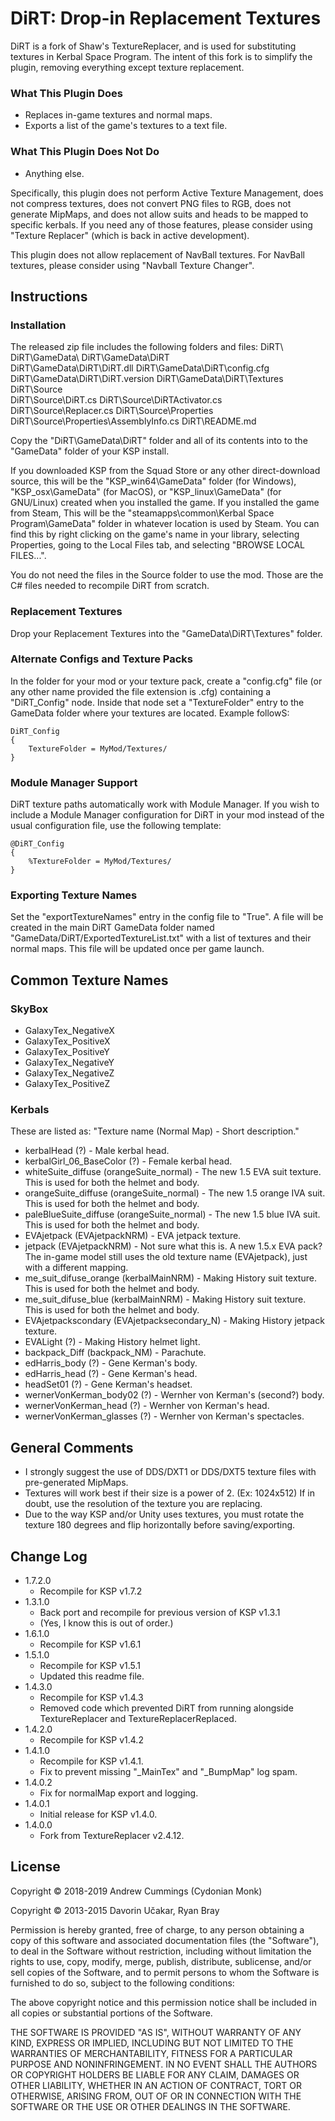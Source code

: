 DiRT: Drop-in Replacement Textures
==================================
DiRT is a fork of Shaw's TextureReplacer, and is used for substituting textures in Kerbal Space Program. The intent of this fork is to simplify the plugin, removing everything except texture replacement.

### What This Plugin Does
* Replaces in-game textures and normal maps.
* Exports a list of the game's textures to a text file.

### What This Plugin Does Not Do
* Anything else.

Specifically, this plugin does not perform Active Texture Management, does not compress textures, does not convert PNG files to RGB, does not generate MipMaps, and does not allow suits and heads to be mapped to specific kerbals. If you need any of those features, please consider using "Texture Replacer" (which is back in active development).

This plugin does not allow replacement of NavBall textures. For NavBall textures, please consider using "Navball Texture Changer".


Instructions
------------
### Installation
The released zip file includes the following folders and files:
	DiRT\ 
	DiRT\GameData\ 
	DiRT\GameData\DiRT\
	DiRT\GameData\DiRT\DiRT.dll
	DiRT\GameData\DiRT\config.cfg
	DiRT\GameData\DiRT\DiRT.version	
	DiRT\GameData\DiRT\Textures\
	DiRT\Source\
	DiRT\Source\DiRT.cs
	DiRT\Source\DiRTActivator.cs
	DiRT\Source\Replacer.cs
	DiRT\Source\Properties\
	DiRT\Source\Properties\AssemblyInfo.cs
	DiRT\README.md

Copy the "DiRT\GameData\DiRT" folder and all of its contents into to the "GameData\" folder of your KSP install.

If you downloaded KSP from the Squad Store or any other direct-download source, this will be the "KSP_win64\GameData\" folder (for Windows), "KSP_osx\GameData\" (for MacOS), or "KSP_linux\GameData\" (for GNU/Linux) created when you installed the game. If you installed the game from Steam, This will be the "steamapps\common\Kerbal Space Program\GameData\" folder in whatever location is used by Steam. You can find this by right clicking on the game's name in your library, selecting Properties, going to the Local Files tab, and selecting "BROWSE LOCAL FILES...".

You do not need the files in the Source folder to use the mod. Those are the C# files needed to recompile DiRT from scratch.

### Replacement Textures
Drop your Replacement Textures into the "GameData\DiRT\Textures\" folder.

### Alternate Configs and Texture Packs
In the folder for your mod or your texture pack, create a "config.cfg" file (or any other name provided the file extension is .cfg) containing a "DiRT_Config" node. Inside that node set a "TextureFolder" entry to the GameData folder where your textures are located. Example followS:

	DiRT_Config
	{
		TextureFolder = MyMod/Textures/
	}
	
### Module Manager Support
DiRT texture paths automatically work with Module Manager. If you wish to include a Module Manager configuration for DiRT in your mod instead of the usual configuration file, use the following template:

	@DiRT_Config
	{
		%TextureFolder = MyMod/Textures/
	}

### Exporting Texture Names
Set the "exportTextureNames" entry in the config file to "True". A file will be created in the main DiRT GameData folder named "GameData/DiRT/ExportedTextureList.txt" with a list of textures and their normal maps. This file will be updated once per game launch.


Common Texture Names
--------------------
### SkyBox
* GalaxyTex_NegativeX
* GalaxyTex_PositiveX
* GalaxyTex_PositiveY
* GalaxyTex_NegativeY
* GalaxyTex_NegativeZ
* GalaxyTex_PositiveZ

### Kerbals
These are listed as: "Texture name (Normal Map) - Short description." 
* kerbalHead (?) - Male kerbal head.
* kerbalGirl_06_BaseColor (?) - Female kerbal head.
* whiteSuite_diffuse (orangeSuite_normal) - The new 1.5 EVA suit texture. This is used for both the helmet and body.
* orangeSuite_diffuse (orangeSuite_normal) - The new 1.5 orange IVA suit. This is used for both the helmet and body.
* paleBlueSuite_diffuse (orangeSuite_normal) - The new 1.5 blue IVA suit. This is used for both the helmet and body.
* EVAjetpack (EVAjetpackNRM) - EVA jetpack texture.
* jetpack (EVAjetpackNRM) - Not sure what this is. A new 1.5.x EVA pack? The in-game model still uses the old texture name (EVAjetpack), just with a different mapping.
* me_suit_difuse_orange (kerbalMainNRM) - Making History suit texture. This is used for both the helmet and body.
* me_suit_difuse_blue (kerbalMainNRM) - Making History suit texture. This is used for both the helmet and body.
* EVAjetpackscondary (EVAjetpacksecondary_N) - Making History  jetpack texture.
* EVALight (?) - Making History helmet light.
* backpack_Diff (backpack_NM) - Parachute.
* edHarris_body (?) - Gene Kerman's body.
* edHarris_head (?) - Gene Kerman's head.
* headSet01 (?) - Gene Kerman's headset.
* wernerVonKerman_body02 (?) - Wernher von Kerman's (second?) body.
* wernerVonKerman_head (?) - Wernher von Kerman's head.
* wernerVonKerman_glasses (?) - Wernher von Kerman's spectacles.


General Comments
----------------
* I strongly suggest the use of DDS/DXT1 or DDS/DXT5 texture files with pre-generated MipMaps.
* Textures will work best if their size is a power of 2. (Ex: 1024x512) If in doubt, use the resolution of the texture you are replacing. 
* Due to the way KSP and/or Unity uses textures, you must rotate the texture 180 degrees and flip horizontally before saving/exporting. 


Change Log
----------
* 1.7.2.0
	- Recompile for KSP v1.7.2
* 1.3.1.0
	- Back port and recompile for previous version of KSP v1.3.1 
	- (Yes, I know this is out of order.)
* 1.6.1.0
	- Recompile for KSP v1.6.1
* 1.5.1.0
	- Recompile for KSP v1.5.1
	- Updated this readme file.
* 1.4.3.0
	- Recompile for KSP v1.4.3
	- Removed code which prevented DiRT from running alongside TextureReplacer and TextureReplacerReplaced.	
* 1.4.2.0
	- Recompile for KSP v1.4.2
* 1.4.1.0
	- Recompile for KSP v1.4.1.
	- Fix to prevent missing "_MainTex" and "_BumpMap" log spam.
* 1.4.0.2
	- Fix for normalMap export and logging.
* 1.4.0.1
	- Initial release for KSP v1.4.0. 
* 1.4.0.0
	- Fork from TextureReplacer v2.4.12.


License
-------
Copyright © 2018-2019 Andrew Cummings (Cydonian Monk)

Copyright © 2013-2015 Davorin Učakar, Ryan Bray

Permission is hereby granted, free of charge, to any person obtaining a
copy of this software and associated documentation files (the "Software"),
to deal in the Software without restriction, including without limitation
the rights to use, copy, modify, merge, publish, distribute, sublicense,
and/or sell copies of the Software, and to permit persons to whom the
Software is furnished to do so, subject to the following conditions:

The above copyright notice and this permission notice shall be included in
all copies or substantial portions of the Software.

THE SOFTWARE IS PROVIDED "AS IS", WITHOUT WARRANTY OF ANY KIND, EXPRESS OR
IMPLIED, INCLUDING BUT NOT LIMITED TO THE WARRANTIES OF MERCHANTABILITY,
FITNESS FOR A PARTICULAR PURPOSE AND NONINFRINGEMENT. IN NO EVENT SHALL
THE AUTHORS OR COPYRIGHT HOLDERS BE LIABLE FOR ANY CLAIM, DAMAGES OR OTHER
LIABILITY, WHETHER IN AN ACTION OF CONTRACT, TORT OR OTHERWISE, ARISING
FROM, OUT OF OR IN CONNECTION WITH THE SOFTWARE OR THE USE OR OTHER
DEALINGS IN THE SOFTWARE.
